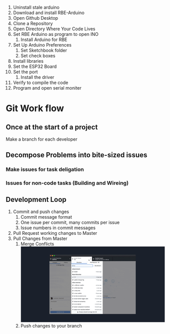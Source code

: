 1. Uninstall stale arduino
1. Download and install RBE-Arduino
1. Open Github Desktop
1. Clone a Repository
1. Open Directory Where Your Code Lives
1. Set RBE Arduino as program to open INO
    1. Install Arduino for RBE
1. Set Up Arduino Preferences
    1. Set Sketchbook folder 
    1. Set check boxes
1. Install libraries
1. Set the ESP32 Board
1. Set the port
    1. Install the driver
1. Verify to compile the code
1. Program and open serial moniter

# Git Work flow

## Once at the start of a project

Make a branch for each developer

## Decompose Problems into bite-sized issues

### Make issues for task deligation

### Issues for non-code tasks (Building and Wireing) 

## Development Loop 
1. Commit and push changes
    1. Commit message format
    1. One issue per commit, many commits per issue
    1. Issue numbers in commit messages
1. Pull Request working changes to Master
1. Pull Changes from Master
    1. Merge Conflicts  
   ![Merge conflict procedure]( docs/48432565-95574500-e729-11e8-8f8b-cc73cd9209a3.gif)
    1. Push changes to your branch

    
  
